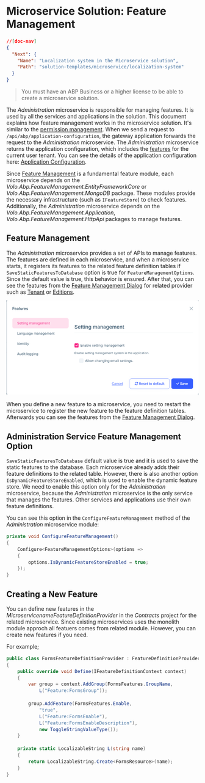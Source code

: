# Microservice Solution: Feature Management

````json
//[doc-nav]
{
  "Next": {
    "Name": "Localization system in the Microservice solution",
    "Path": "solution-templates/microservice/localization-system"
  }
}
````

> You must have an ABP Business or a higher license to be able to create a microservice solution.

The *Administration* microservice is responsible for managing features. It is used by all the services and applications in the solution. This document explains how feature management works in the microservice solution. It's similar to the [permission management](permission-management.md). When we send a request to `/api/abp/application-configuration`, the gateway application forwards the request to the *Administration* microservice. The *Administration* microservice returns the application configuration, which includes the [features](../../framework/infrastructure/features.md) for the current user tenant. You can see the details of the application configuration here: [Application Configuration](../../framework/api-development/standard-apis/configuration.md).

Since [Feature Management](../../modules/feature-management.md) is a fundamental feature module, each microservice depends on the *Volo.Abp.FeatureManagement.EntityFrameworkCore* or *Volo.Abp.FeatureManagement.MongoDB* package. These modules provide the necessary infrastructure (such as `IFeatureStore`) to check features. Additionally, the *Administration* microservice depends on the *Volo.Abp.FeatureManagement.Application*, *Volo.Abp.FeatureManagement.HttpApi* packages to manage features.

## Feature Management

The *Administration* microservice provides a set of APIs to manage features. The features are defined in each microservice, and when a microservice starts, it registers its features to the related feature definition tables if `SaveStaticFeaturesToDatabase` option is true for `FeatureManagementOptions`. Since the default value is true, this behavior is ensured. After that, you can see the features from the [Feature Management Dialog](../../modules/feature-management.md#feature-management-dialog) for related provider such as [Tenant](../../modules/saas.md#tenant-features) or [Editions](../../modules/saas.md#edition-features).

![tenant-features](images/tenant-features.png)

When you define a new feature to a microservice, you need to restart the microservice to register the new feature to the feature definition tables. Afterwards you can see the features from the [Feature Management Dialog](../../modules/feature-management.md#feature-management-dialog).

## Administration Service Feature Management Option

`SaveStaticFeaturesToDatabase` default value is true and it is used to save the static features to the database. Each microservice already adds their feature definitions to the related table. However, there is also another option `IsDynamicFeatureStoreEnabled`, which is used to enable the dynamic feature store. We need to enable this option only for the *Administration* microservice, because the *Administration* microservice is the only service that manages the features. Other services and applications use their own feature definitions.

You can see this option in the `ConfigureFeatureManagement` method of the *Administration* microservice module:

```csharp
private void ConfigureFeatureManagement()
{
    Configure<FeatureManagementOptions>(options =>
    {
        options.IsDynamicFeatureStoreEnabled = true;
    });
}
```

## Creating a New Feature

You can define new features in the *MicroservicenameFeatureDefinitionProvider* in the *Contracts* project for the related microservice. Since existing microservices uses the monolith module approch all featuers comes from related module. However, you can create new features if you need.

For example;

```csharp
public class FormsFeatureDefinitionProvider : FeatureDefinitionProvider
{
    public override void Define(IFeatureDefinitionContext context)
    {
        var group = context.AddGroup(FormsFeatures.GroupName,
            L("Feature:FormsGroup"));

        group.AddFeature(FormsFeatures.Enable,
            "true",
            L("Feature:FormsEnable"),
            L("Feature:FormsEnableDescription"),
            new ToggleStringValueType());
    }

    private static LocalizableString L(string name)
    {
        return LocalizableString.Create<FormsResource>(name);
    }
}
```